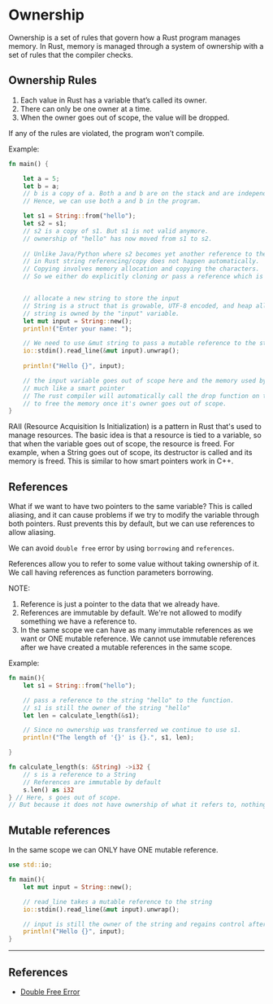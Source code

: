 # Ownership

Ownership is a set of rules that govern how a Rust program manages memory. In Rust, memory is managed through a system of ownership with a set of rules that the compiler checks. 

## Ownership Rules
1. Each value in Rust has a variable that’s called its owner.
2. There can only be one owner at a time.
3. When the owner goes out of scope, the value will be dropped.

If any of the rules are violated, the program won’t compile. 

Example:
```rust
fn main() {

    let a = 5;
    let b = a;  
    // b is a copy of a. Both a and b are on the stack and are independent of each other.
    // Hence, we can use both a and b in the program.

    let s1 = String::from("hello");
    let s2 = s1;
    // s2 is a copy of s1. But s1 is not valid anymore.
    // ownership of "hello" has now moved from s1 to s2.
    
    // Unlike Java/Python where s2 becomes yet another reference to the string object referenced by s1, 
    // in Rust string referencing/copy does not happen automatically. 
    // Copying involves memory allocation and copying the characters. 
    // So we either do explicitly cloning or pass a reference which is the preferred option in most cases


    // allocate a new string to store the input
    // String is a struct that is growable, UTF-8 encoded, and heap allocated
    // string is owned by the "input" variable.
    let mut input = String::new();
    println!("Enter your name: ");

    // We need to use &mut string to pass a mutable reference to the string
    io::stdin().read_line(&mut input).unwrap();
    
    println!("Hello {}", input);

    // the input variable goes out of scope here and the memory used by input is freed
    // much like a smart pointer
    // The rust compiler will automatically call the drop function on the "input" variable
    // to free the memory once it's owner goes out of scope.
}
```

RAII (Resource Acquisition Is Initialization) is a pattern in Rust that's used to manage resources. The basic idea is that a resource is tied to a variable, so that when the variable goes out of scope, the resource is freed. For example, when a String goes out of scope, its destructor is called and its memory is freed. This is similar to how smart pointers work in C++.

## References

What if we want to have two pointers to the same variable? This is called aliasing, and it can cause problems if we try to modify the variable through both pointers. Rust prevents this by default, but we can use references to allow aliasing.

We can avoid `double free` error by using `borrowing` and `references`.

References allow you to refer to some value without taking ownership of it. We call having references as function parameters borrowing. 

NOTE: 
1. Reference is just a pointer to the data that we already have.
2. References are immutable by default. We're not allowed to modify something we have a reference to.
3. In the same scope we can have as many immutable references as we want or ONE mutable reference. We cannot use immutable references after we have created a mutable references in the same scope.

Example:
```rust
fn main(){
    let s1 = String::from("hello");

    // pass a reference to the string "hello" to the function.
    // s1 is still the owner of the string "hello"
    let len = calculate_length(&s1);

    // Since no ownership was transferred we continue to use s1. 
    println!("The length of '{}' is {}.", s1, len);

}

fn calculate_length(s: &String) ->i32 {
    // s is a reference to a String
    // References are immutable by default
    s.len() as i32
} // Here, s goes out of scope. 
// But because it does not have ownership of what it refers to, nothing happens.
```

## Mutable references

In the same scope we can ONLY have ONE mutable reference.

```rust
use std::io;

fn main(){
    let mut input = String::new();

    // read_line takes a mutable reference to the string
    io::stdin().read_line(&mut input).unwrap();

    // input is still the owner of the string and regains control after the function call
    println!("Hello {}", input);
}
```

---------------

## References

- [Double Free Error](https://doc.rust-lang.org/book/ch04-01-what-is-ownership.html#double-free-error)
